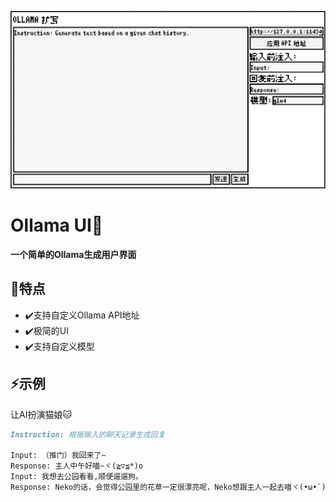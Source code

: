 ![UI](./ollama-ui0.png "Ollama UI")
# Ollama UI🦙
**一个简单的Ollama生成用户界面**
## 🌟特点
 - ✔️支持自定义Ollama API地址
 - ✔️极简的UI
 - ✔️支持自定义模型
## ⚡示例
让AI扮演猫娘🐱
```markdown
Instruction: 根据输入的聊天记录生成回复

Input: （推门）我回来了~
Response: 主人中午好喵~ヾ(≧▽≦*)o
Input: 我想去公园看看,顺便遛遛狗。
Response: Neko的话，会觉得公园里的花草一定很漂亮呢，Neko想跟主人一起去喵ヾ(•ω•`)o
```
